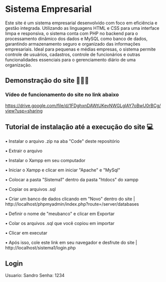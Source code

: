 # Sistema Empresarial 

Este site é um sistema empresarial desenvolvido com foco em eficiência e gestão integrada. Utilizando as linguagens HTML e CSS para uma interface limpa e responsiva, o sistema conta com PHP no backend para o processamento dinâmico dos dados e MySQL como banco de dados, garantindo armazenamento seguro e organizado das informações empresariais. Ideal para pequenas e médias empresas, o sistema permite controle de usuários, cadastros, controle de funcionários e outras funcionalidades essenciais para o gerenciamento diário de uma organização.

## Demonstração do site 👨🏻‍🏫

### Vídeo de funcionamento do site no link abaixo

https://drive.google.com/file/d/1FDghxnDAWtUKevNWGLglAY7oBwU0rBCg/view?usp=sharing

## Tutorial de instalação até a execução do site 💻

•  Instalar o arquivo .zip na aba "Code" deste repositório 

•  Extrair o arquivo

•  Instalar o Xampp em seu computador

•  Iniciar o Xampp e clicar em iniciar "Apache" e "MySql"

•  Colocar a pasta "Sistema1" dentro da pasta "htdocs" do xampp

•  Copiar os arquivos .sql

•  Criar um banco de dados clicando em "Novo" dentro do site | http://localhost/phpmyadmin/index.php?route=/server/databases

•  Definir o nome de "meubanco" e clicar em Exportar

•  Colar os arquivos .sql que você copiou em importar

•  Clicar em executar

•  Após isso, cole este link em seu navegador e desfrute do site | http://localhost/sistema1/login.php

## Login

Usuario: Sandro
Senha: 1234







